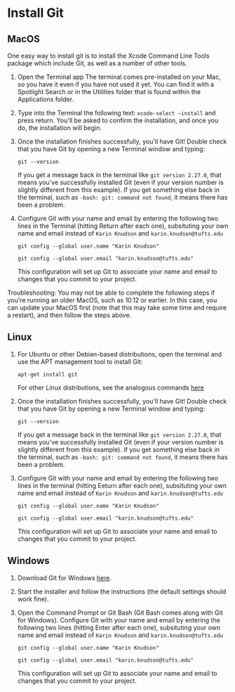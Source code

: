 # Install Git

## MacOS
One easy way to install git is to install the Xcode Command Line Tools package which include Git, as well as a number of other tools.

1. Open the Terminal app
The terminal comes pre-installed on your Mac, so you have it even if you have not used it yet.
You can find it with a Spotlight Search or in the Utilities folder that is found within the Applications folder.
2. Type into the Terminal the following text: `xcode-select —install` and press return.  You'll be asked to confirm the installation, and once you do, the installation will begin.
3. Once the installation finishes successfully, you'll have Git!  Double check that you have Git by opening a new Terminal window and typing:

   `git --version`
   
   If you get a message back in the terminal like `git version 2.27.0`, that means you've successfully installed Git (even if your version number is slightly different from this example).  If you get something else back in the terminal, such as `-bash: git: command not found`, it means there has been a problem.
 4. Configure Git with your name and email by entering the following two lines in the Terminal (hitting Return after each one), subsituting your own name and email instead of `Karin Knudson` and `karin.knudson@tufts.edu`

    `git config --global user.name "Karin Knudson"`

    `git config --global user.email "karin.knudson@tufts.edu"`

    This configuration will set up Git to associate your name and email to changes that you commit to your project.

Troubleshooting: You may not be able to complete the following steps if you're running an older MacOS, such as 10.12 or earlier.  In this case, you can update your MacOS first (note that this may take some time and require a restart), and then follow the steps above.

## Linux

1. For Ubuntu or other Debian-based distributions, open the terminal and use the APT management tool to install Git:

    `apt-get install git`

     For other Linux distributions, see the analogous commands [here](https://git-scm.com/download/linux)
2. Once the installation finishes successfully, you'll have Git!  Double check that you have Git by opening a new Terminal window and typing:

   `git --version`
   
   If you get a message back in the terminal like `git version 2.27.0`, that means you've successfully installed Git (even if your version number is slightly different from this example).  If you get something else back in the terminal, such as `-bash: git: command not found`, it means there has been a problem.

 3. Configure Git with your name and email by entering the following two lines in the terminal (hitting Eeturn after each one), subsituting your own name and email instead of `Karin Knudson` and `karin.knudson@tufts.edu`

    `git config --global user.name "Karin Knudson"`

    `git config --global user.email "karin.knudson@tufts.edu"`

    This configuration will set up Git to associate your name and email to changes that you commit to your project.

## Windows

 1. Download Git for Windows [here](https://gitforwindows.org/).
 2. Start the installer and follow the instructions (the default settings should work fine).
 3. Open the Command Prompt or Git Bash (Git Bash comes along with Git for Windows).  Configure Git with your name and email by entering the following two lines (hitting Enter after each one), subsituting your own name and email instead of `Karin Knudson` and `karin.knudson@tufts.edu`

    `git config --global user.name "Karin Knudson"`

    `git config --global user.email "karin.knudson@tufts.edu"`

     This configuration will set up Git to associate your name and email to changes that you commit to your project.